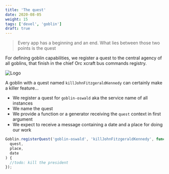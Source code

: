 ```yaml
---
title: 'The quest'
date: 2020-08-05
weight: 15
tags: ['devel', 'goblin']
draft: true
---
```


> Every app has a beginning and an end. What lies between those two points is
> the quest

For defining goblin capabilities, we register a quest to the central agency of
all goblins, that finish in the chief Orc xcraft bus commands registry.

![Logo](/img/goblin-evil.svg?width=600px)

A goblin with a quest named `killJohnFitzgeraldKennedy` can certainly make a
killer feature...

- We register a quest for `goblin-oswald` aka the service name of all instances
- We name the quest
- We provide a function or a generator receiving the `quest` context in first
  argument
- We expect to receive a message containing a date and a place for doing our
  work

```js
Goblin.registerQuest('goblin-oswald', 'killJohnFitzgeraldKennedy', function* (
  quest,
  place,
  date
) {
  //todo: kill the president
});
```
